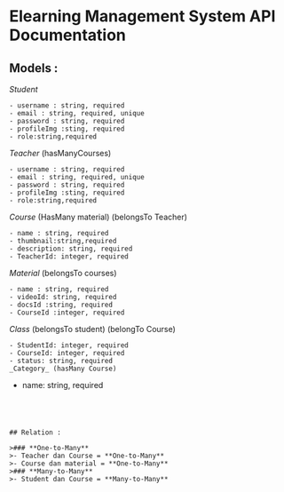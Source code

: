 # Elearning Management System API Documentation

## Models :

_Student_

```
- username : string, required
- email : string, required, unique
- password : string, required
- profileImg :sting, required
- role:string,required
```

_Teacher_ (hasManyCourses)

```
- username : string, required
- email : string, required, unique
- password : string, required
- profileImg :sting, required
- role:string,required
```

_Course_ (HasMany material) (belongsTo Teacher)

```
- name : string, required
- thumbnail:string,required
- description: string, required
- TeacherId: integer, required
```

_Material_ (belongsTo courses)

```
- name : string, required
- videoId: string, required
- docsId :string, required
- CourseId :integer, required
```

_Class_ (belongsTo student) (belongTo Course)

```
- StudentId: integer, required
- CourseId: integer, required
- status: string, required
_Category_ (hasMany Course)
```

- name: string, required

```




## Relation :

>### **One-to-Many**
>- Teacher dan Course = **One-to-Many**
>- Course dan material = **One-to-Many**
>### **Many-to-Many**
>- Student dan Course = **Many-to-Many**
```
